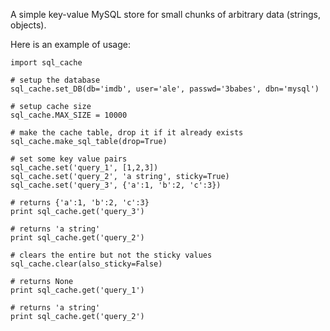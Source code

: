 A simple key-value MySQL store for small chunks of arbitrary data (strings, objects).

Here is an example of usage:

    import sql_cache

    # setup the database
    sql_cache.set_DB(db='imdb', user='ale', passwd='3babes', dbn='mysql') 

    # setup cache size
    sql_cache.MAX_SIZE = 10000

    # make the cache table, drop it if it already exists
    sql_cache.make_sql_table(drop=True)

    # set some key value pairs
    sql_cache.set('query_1', [1,2,3])
    sql_cache.set('query_2', 'a string', sticky=True)
    sql_cache.set('query_3', {'a':1, 'b':2, 'c':3})

    # returns {'a':1, 'b':2, 'c':3}
    print sql_cache.get('query_3')

    # returns 'a string'
    print sql_cache.get('query_2')

    # clears the entire but not the sticky values
    sql_cache.clear(also_sticky=False)

    # returns None
    print sql_cache.get('query_1')

    # returns 'a string'
    print sql_cache.get('query_2')